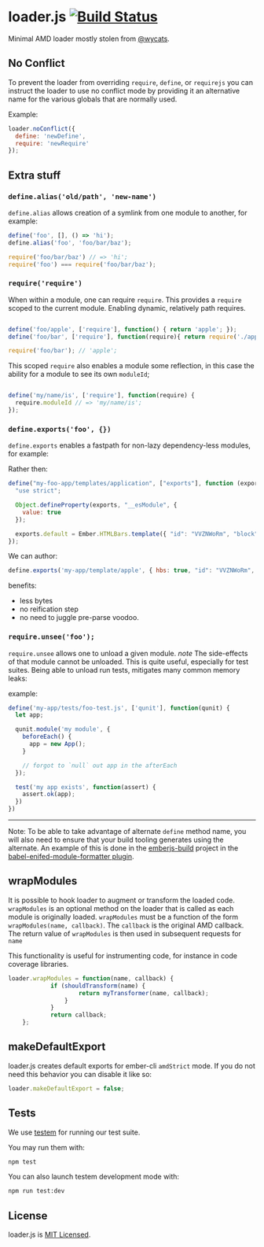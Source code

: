 loader.js [![Build Status](https://travis-ci.org/ember-cli/loader.js.svg?branch=master)](https://travis-ci.org/ember-cli/loader.js)
=========

Minimal AMD loader mostly stolen from [@wycats](https://github.com/wycats).

## No Conflict

To prevent the loader from overriding `require`, `define`, or `requirejs` you can instruct the loader
to use no conflict mode by providing it an alternative name for the various globals that are normally used.

Example:

```js
loader.noConflict({
  define: 'newDefine',
  require: 'newRequire'
});
```

## Extra stuff

### `define.alias('old/path', 'new-name')`

`define.alias` allows creation of a symlink from one module to another, for example:

```js
define('foo', [], () => 'hi');
define.alias('foo', 'foo/bar/baz');

require('foo/bar/baz') // => 'hi';
require('foo') === require('foo/bar/baz');
```

### `require('require')`

When within a module, one can require `require`. This provides a `require` scoped to the current module. Enabling dynamic, relatively path requires.

```js

define('foo/apple', ['require'], function() { return 'apple'; });
define('foo/bar', ['require'], function(require){ return require('./apple'););

require('foo/bar'); // 'apple';
```

This scoped `require` also enables a module some reflection, in this case the ability for a module to see its own `moduleId`;

```js

define('my/name/is', ['require'], function(require) {
  require.moduleId // => 'my/name/is';
});
```

### `define.exports('foo', {})`

`define.exports` enables a fastpath for non-lazy dependency-less modules, for example:

Rather then:

```js
define("my-foo-app/templates/application", ["exports"], function (exports) {
  "use strict";

  Object.defineProperty(exports, "__esModule", {
    value: true
  });

  exports.default = Ember.HTMLBars.template({ "id": "VVZNWoRm", "block": "{\"statements\":[[1,[26,[\"welcome-page\"]],false],[0,\"\\n\"],[0,\"\\n\"],[1,[26,[\"outlet\"]],false]],\"locals\":[],\"named\":[],\"yields\":[],\"hasPartials\":false}", "meta": { "moduleName": "my-foo-app/templates/application.hbs" } });
});
```

We can author:

```js
define.exports('my-app/template/apple', { hbs: true, "id": "VVZNWoRm", "block": "{\"statements\":[[1,[26,[\"welcome-page\"]],false],[0,\"\\n\"],[0,\"\\n\"],[1,[26,[\"outlet\"]],false]],\"locals\":[],\"named\":[],\"yields\":[],\"hasPartials\":false}", "meta": { "moduleName": "my-foo-app/templates/application.hbs" }});
```

benefits:

* less bytes
* no reification step
* no need to juggle pre-parse voodoo.

### `require.unsee('foo');`

`require.unsee` allows one to unload a given module. *note* The side-effects of that module cannot be unloaded.
This is quite useful, especially for test suites. Being able to unload run tests, mitigates many common memory leaks:

example:

```js
define('my-app/tests/foo-test.js', ['qunit'], function(qunit) {
  let app;

  qunit.module('my module', {
    beforeEach() {
      app = new App();
    }

    // forgot to `null` out app in the afterEach
  });

  test('my app exists', function(assert) {
    assert.ok(app);
  })
})
```

---

Note: To be able to take advantage of alternate `define` method name, you will also need to ensure that your
build tooling generates using the alternate.  An example of this is done in the [emberjs-build](https://github.com/emberjs/emberjs-build)
project in the [babel-enifed-module-formatter plugin](https://github.com/emberjs/emberjs-build/blob/v0.4.2/lib/utils/babel-enifed-module-formatter.js).

## wrapModules

It is possible to hook loader to augment or transform the loaded code.  `wrapModules` is an optional method on the loader that is called as each module is originally loaded.  `wrapModules` must be a function of the form `wrapModules(name, callback)`. The `callback` is the original AMD callback.  The return value of `wrapModules` is then used in subsequent requests for `name`

This functionality is useful for instrumenting code, for instance in code coverage libraries.

```js
loader.wrapModules = function(name, callback) {
            if (shouldTransform(name) {
                    return myTransformer(name, callback);
                }
            }
            return callback;
    };
```

## makeDefaultExport

loader.js creates default exports for ember-cli `amdStrict` mode. If you do not need this behavior you can disable it like so:

```js
loader.makeDefaultExport = false;
```

## Tests

We use [testem](https://github.com/airportyh/testem) for running our test suite.

You may run them with:
```sh
npm test
```

You can also launch testem development mode with:
```sh
npm run test:dev
```

## License

loader.js is [MIT Licensed](https://github.com/ember-cli/loader.js/blob/master/LICENSE.md).
